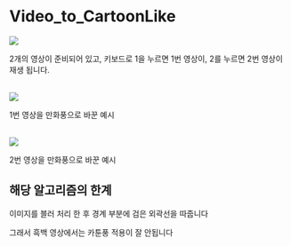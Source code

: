 # Video_to_CartoonLike

<img src=https://github.com/KimximyaFan/Video_to_CartoonLike/assets/107273680/eec88006-dbf5-41f8-b6f4-ff018223ba51>

2개의 영상이 준비되어 있고, 키보드로 1을 누르면 1번 영상이, 2를 누르면 2번 영상이 재생 됩니다.

<br>

<img src=https://github.com/KimximyaFan/Video_to_CartoonLike/assets/107273680/827a3dfb-2839-438b-80a1-9734d7e65e97>

1번 영상을 만화풍으로 바꾼 예시

<br>

<img src=https://github.com/KimximyaFan/Video_to_CartoonLike/assets/107273680/6989026a-c496-40f6-8211-6404bd73cc3d>

2번 영상을 만화풍으로 바꾼 예시



## 해당 알고리즘의 한계
이미지를 블러 처리 한 후 경계 부분에 검은 외곽선을 따줍니다

그래서 흑백 영상에서는 카툰풍 적용이 잘 안됩니다
